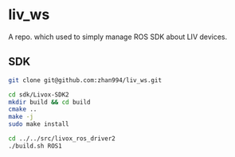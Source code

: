 # liv_ws
A repo. which used to simply manage ROS SDK about LIV devices.

## SDK

```bash
git clone git@github.com:zhan994/liv_ws.git

cd sdk/Livox-SDK2
mkdir build && cd build
cmake ..
make -j
sudo make install

cd ../../src/livox_ros_driver2
./build.sh ROS1
```

